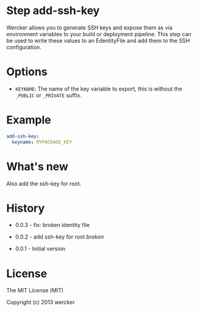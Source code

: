 # Step add-ssh-key

Wercker allows you to generate SSH keys and expose them as via
environment variables to your build or deployment pipeline.
This step can be used to write these values to an EdentityFile
and add them to the SSH configuration.

# Options

* `KEYNAME`: The name of the key variable to export, this is without the `_PUBLIC` or `_PRIVATE` suffix.

# Example

``` yaml
add-ssh-key:
  keyname: MYPACKAGE_KEY
```

# What's new

Also add the ssh-key for root.
 
# History

* 0.0.3 - fix: broken identity file

* 0.0.2 - add ssh-key for root *broken*

* 0.0.1 - Initial version

# License

The MIT License (MIT)

Copyright (c) 2013 wercker
